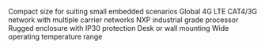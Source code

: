 Compact size for suiting small embedded scenarios
Global 4G LTE CAT4/3G network with multiple carrier networks
NXP industrial grade processor
Rugged enclosure with IP30 protection
Desk or wall mounting
Wide operating temperature range
